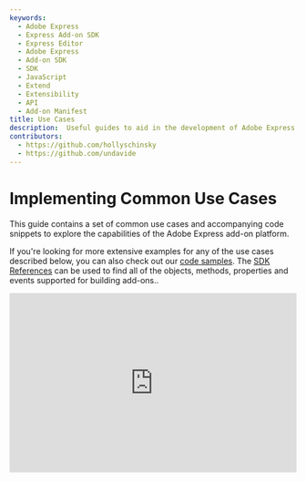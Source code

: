 ```yaml
---
keywords:
  - Adobe Express
  - Express Add-on SDK
  - Express Editor
  - Adobe Express
  - Add-on SDK
  - SDK
  - JavaScript
  - Extend
  - Extensibility
  - API
  - Add-on Manifest
title: Use Cases
description:  Useful guides to aid in the development of Adobe Express add-ons, covering common use cases, authentication, user interactions, CORS handling, and more.
contributors:
  - https://github.com/hollyschinsky
  - https://github.com/undavide
---
```


# Implementing Common Use Cases

This guide contains a set of common use cases and accompanying code snippets to explore the capabilities of the Adobe Express add-on platform.

If you're looking for more extensive examples for any of the use cases described below, you can also check out our [code samples](https://developer.adobe.com/express/add-ons/docs/samples/). The [SDK References](https://developer.adobe.com/express/add-ons/docs/references/addonsdk/) can be used to find all of the objects, methods, properties and events supported for building add-ons..

<div style="display: flex; justify-content: center;">
  <iframe width="560" height="315" src="https://www.youtube.com/embed/HHnX5o8CxHU?si=4w4KvQVdkl8r5BZZ" title="Building Add-on Features" frameborder="0" allow="accelerometer; autoplay; clipboard-write; encrypted-media; gyroscope; picture-in-picture; web-share" allowfullscreen></iframe>
</div>
